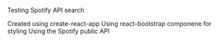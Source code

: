Testing Spotify API search

Created using create-react-app
Using react-bootstrap componene for styling
Using the Spotify public API
